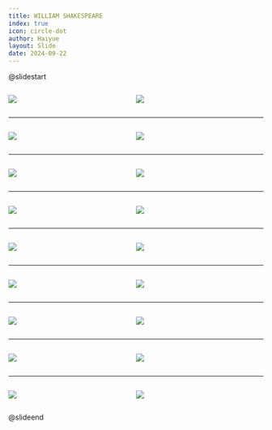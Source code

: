 ```yaml
---
title: WILLIAM SHAKESPEARE
index: true
icon: circle-dot
author: Haiyue
layout: Slide
date: 2024-09-22
---
```

 
@slidestart

<div style="display:flex">
<div style="flex:1">

![](https://raw.githubusercontent.com/yclord/reading/refs/heads/master/english/Level-L/WILLIAM%20SHAKESPEARE/001.webp)
</div>
<div style="flex:1">

![](https://raw.githubusercontent.com/yclord/reading/refs/heads/master/english/Level-L/WILLIAM%20SHAKESPEARE/002.webp)
</div>
</div>

---

<div style="display:flex">
<div style="flex:1">

![](https://raw.githubusercontent.com/yclord/reading/refs/heads/master/english/Level-L/WILLIAM%20SHAKESPEARE/003.webp)
</div>
<div style="flex:1">

![](https://raw.githubusercontent.com/yclord/reading/refs/heads/master/english/Level-L/WILLIAM%20SHAKESPEARE/004.webp)
</div>
</div>

---

<div style="display:flex">
<div style="flex:1">

![](https://raw.githubusercontent.com/yclord/reading/refs/heads/master/english/Level-L/WILLIAM%20SHAKESPEARE/005.webp)
</div>
<div style="flex:1">

![](https://raw.githubusercontent.com/yclord/reading/refs/heads/master/english/Level-L/WILLIAM%20SHAKESPEARE/006.webp)
</div>
</div>

---

<div style="display:flex">
<div style="flex:1">

![](https://raw.githubusercontent.com/yclord/reading/refs/heads/master/english/Level-L/WILLIAM%20SHAKESPEARE/007.webp)
</div>
<div style="flex:1">

![](https://raw.githubusercontent.com/yclord/reading/refs/heads/master/english/Level-L/WILLIAM%20SHAKESPEARE/008.webp)
</div>
</div>

---

<div style="display:flex">
<div style="flex:1">

![](https://raw.githubusercontent.com/yclord/reading/refs/heads/master/english/Level-L/WILLIAM%20SHAKESPEARE/009.webp)
</div>
<div style="flex:1">

![](https://raw.githubusercontent.com/yclord/reading/refs/heads/master/english/Level-L/WILLIAM%20SHAKESPEARE/010.webp)
</div>
</div>

---

<div style="display:flex">
<div style="flex:1">

![](https://raw.githubusercontent.com/yclord/reading/refs/heads/master/english/Level-L/WILLIAM%20SHAKESPEARE/011.webp)
</div>
<div style="flex:1">

![](https://raw.githubusercontent.com/yclord/reading/refs/heads/master/english/Level-L/WILLIAM%20SHAKESPEARE/012.webp)
</div>
</div>

---

<div style="display:flex">
<div style="flex:1">

![](https://raw.githubusercontent.com/yclord/reading/refs/heads/master/english/Level-L/WILLIAM%20SHAKESPEARE/013.webp)
</div>
<div style="flex:1">

![](https://raw.githubusercontent.com/yclord/reading/refs/heads/master/english/Level-L/WILLIAM%20SHAKESPEARE/014.webp)
</div>
</div>

---

<div style="display:flex">
<div style="flex:1">

![](https://raw.githubusercontent.com/yclord/reading/refs/heads/master/english/Level-L/WILLIAM%20SHAKESPEARE/015.webp)
</div>
<div style="flex:1">

![](https://raw.githubusercontent.com/yclord/reading/refs/heads/master/english/Level-L/WILLIAM%20SHAKESPEARE/016.webp)
</div>
</div>

---

<div style="display:flex">
<div style="flex:1">

![](https://raw.githubusercontent.com/yclord/reading/refs/heads/master/english/Level-L/WILLIAM%20SHAKESPEARE/017.webp)
</div>
<div style="flex:1">

![](https://raw.githubusercontent.com/yclord/reading/refs/heads/master/english/Level-L/WILLIAM%20SHAKESPEARE/018.webp)
</div>
</div>

@slideend